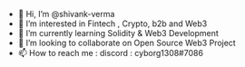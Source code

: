 - 👋 Hi, I’m @shivank-verma
- 👀 I’m interested in Fintech , Crypto, b2b and Web3
- 🌱 I’m currently learning Solidity & Web3 Development
- 💞️ I’m looking to collaborate on Open Source Web3 Project
- 📫 How to reach me : discord : cyborg1308#7086

<!---
shivank-verma/shivank-verma is a ✨ special ✨ repository because its `README.md` (this file) appears on your GitHub profile.
You can click the Preview link to take a look at your changes.
--->
